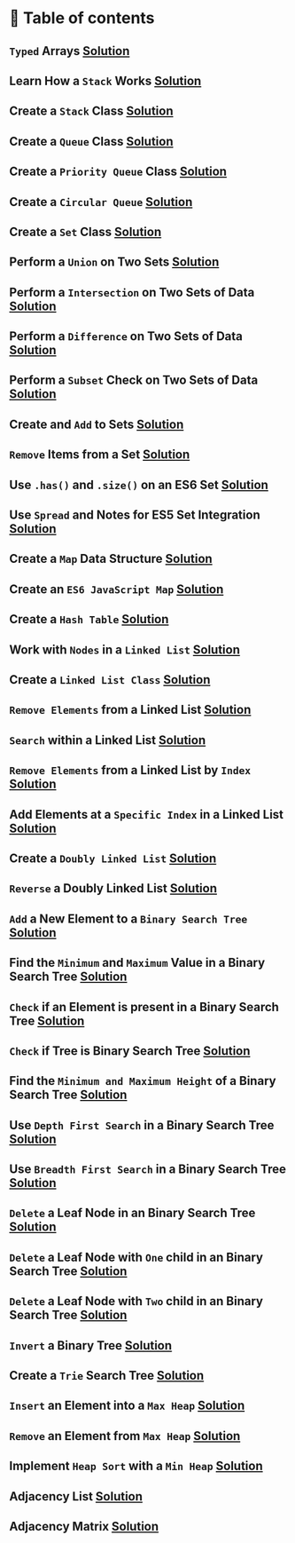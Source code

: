 # 📜 Table of contents
## `Typed` Arrays [Solution](1_typed_arrays.js)
## Learn How a `Stack` Works [Solution](2_learn_how_a_stack_works.js)
## Create a `Stack` Class [Solution](3_create_a_stack_class.js)
## Create a `Queue` Class [Solution](4_create_a_queue_class.js)
## Create a `Priority Queue` Class [Solution](5_create_a_priority_queue_class.js)
## Create a `Circular Queue` [Solution](6_create_a_circular_queue.js)
## Create a `Set` Class [Solution](7_create_a_set_class.js)
## Perform a `Union` on Two Sets [Solution](8_perform_a_union_on_two_sets.js)
## Perform a `Intersection` on Two Sets of Data [Solution](9_perform_an_intersection_on_two_sets_of_data.js)
## Perform a `Difference` on Two Sets of Data [Solution](10_perform_a_difference_on_two_sets_of_data.js)
## Perform a `Subset` Check on Two Sets of Data [Solution](11_perform_a_subset_check_on_two_sets_of_data.js)
## Create and `Add` to Sets [Solution](12_create_and_add_to_sets_in_es6.js)
## `Remove` Items from a Set [Solution](13_remove_items_from_a_set_in_es6.js)
## Use `.has()` and `.size()` on an ES6 Set [Solution](14_use_has_and_size_on_an_es6_set.js)
## Use `Spread` and Notes for ES5 Set Integration [Solution](15_use_spread_and_notes_for_es5_set_integration.js)
## Create a `Map` Data Structure [Solution](16_create_a_map_data_structure.js)
## Create an `ES6 JavaScript Map` [Solution](17_create_an_es6_javascript_map.js)
## Create a `Hash Table` [Solution](18_create_a_hash_table.js)
## Work with `Nodes` in a `Linked List` [Solution](19_work_with_nodes_in_a_linked_list.js)
## Create a `Linked List Class` [Solution](20_create_a_linked_list_class.js)
## `Remove Elements` from a Linked List [Solution](21_remove_elements_from_a_linked_list.js)
## `Search` within a Linked List [Solution](22_search_within_a_linked_list.js)
## `Remove Elements` from a Linked List by `Index` [Solution](23_remove_elements_from_a_linked_list_by_index.js)
## Add Elements at a `Specific Index` in a Linked List [Solution](24_add_elements_at_a_specific_index_in_a_linked_list.js)
## Create a `Doubly Linked List` [Solution](25_create_a_doubly_linked_list.js)
## `Reverse` a Doubly Linked List [Solution](26_reverse_a_doubly_linked_list.js)
## `Add` a New Element to a `Binary Search Tree` [Solution](27_add_a_new_element_to_a_binary_search_tree.js)
## Find the `Minimum` and `Maximum` Value in a Binary Search Tree [Solution](28_find_the_minimum_and_maximum_value_in_a_binary_search_tree.js)
## `Check` if an Element is present in a Binary Search Tree [Solution](29_check_if_an_element_is_present_in_a_binary_search_tree.js)
## `Check` if Tree is Binary Search Tree [Solution](30_check_if_tree_is_binary_search_tree.js)
## Find the `Minimum and Maximum Height` of a Binary Search Tree [Solution](31_find_the_minimum_and_maximum_height_of_a_binary_search_tree.js)
## Use `Depth First Search` in a Binary Search Tree [Solution](32_use_depth_first_search_in_a_binary_search_tree.js)
## Use `Breadth First Search` in a Binary Search Tree [Solution](33_use_breadth_first_search_in_a_binary_search_tree.js)
## `Delete` a Leaf Node in an Binary Search Tree [Solution](34_delete_a_leaf_node_in_a_binary_search_tree.js)
## `Delete` a Leaf Node with `One` child in an Binary Search Tree [Solution](35_delete_a_node_with_one_child_in_a_binary_search_tree.js)
## `Delete` a Leaf Node with `Two` child in an Binary Search Tree [Solution](36_delete_a_node_with_two_children_in_a_binary_search_tree.js)
## `Invert` a Binary Tree [Solution](37_invert_a_binary_tree.js)
## Create a `Trie` Search Tree [Solution](38_create_a_trie_search_tree.js)
## `Insert` an Element into a `Max Heap` [Solution](39_insert_element_into_max_heap.js)
## `Remove` an Element from `Max Heap` [Solution](40_remove_an_element_from_max_heap.js)
## Implement `Heap Sort` with a `Min Heap` [Solution](41_implement_heap_sort_with_a_min_heap.js)
## Adjacency List [Solution](42_adjacency_list.js)
## Adjacency Matrix [Solution](43_adjacency_matrix.js)